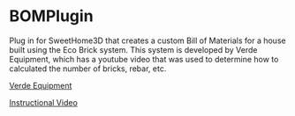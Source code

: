 # BOMPlugin
Plug in for SweetHome3D that creates a custom Bill of Materials for a house built using the Eco Brick system.
This system is developed by Verde Equipment, which has a youtube video that was used to determine how to calculated the number of bricks, rebar, etc.

[Verde Equipment](https://verdeequipamentos.com.br/2020/08/28/planta-de-casa-de-tijolo-ecologico-e-custo)

[Instructional Video](https://www.youtube.com/watch?v=kNQC8vUN4VI)

